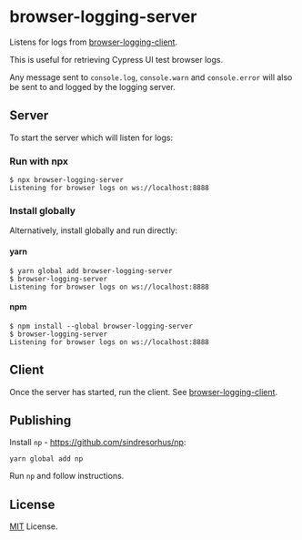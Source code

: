 # browser-logging-server

Listens for logs from [browser-logging-client](https://www.npmjs.com/package/browser-logging-client).

This is useful for retrieving Cypress UI test browser logs.

Any message sent to `console.log`, `console.warn` and `console.error` will also be sent to and logged by the logging server.

## Server

To start the server which will listen for logs:

### Run with npx

```
$ npx browser-logging-server
Listening for browser logs on ws://localhost:8888
```

### Install globally

Alternatively, install globally and run directly:

#### yarn

```
$ yarn global add browser-logging-server
$ browser-logging-server
Listening for browser logs on ws://localhost:8888
```

#### npm

```
$ npm install --global browser-logging-server
$ browser-logging-server
Listening for browser logs on ws://localhost:8888
```

## Client

Once the server has started, run the client. See [browser-logging-client](https://www.npmjs.com/package/browser-logging-client).

## Publishing

Install `np` - https://github.com/sindresorhus/np:

```
yarn global add np
```

Run `np` and follow instructions.

## License

[MIT](https://opensource.org/licenses/MIT) License.
